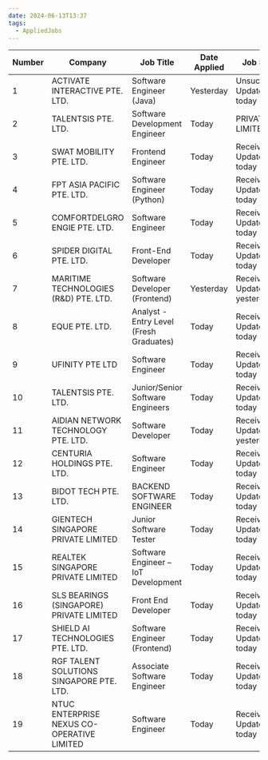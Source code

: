 ```yaml
---
date: 2024-06-13T13:37
tags:
  - AppliedJobs
---
```


| Number | Company                                    | Job Title                               | Date Applied | Job Specs                   |
| ------ | ------------------------------------------ | --------------------------------------- | ------------ | --------------------------- |
| 1      | ACTIVATE INTERACTIVE PTE. LTD.             | Software Engineer (Java)                | Yesterday    | Unsuccessful. Updated today |
| 2      | TALENTSIS PTE. LTD.                        | Software Development Engineer           | Today        | PRIVATE LIMITED             |
| 3      | SWAT MOBILITY PTE. LTD.                    | Frontend Engineer                       | Today        | Received Updated today      |
| 4      | FPT ASIA PACIFIC PTE. LTD.                 | Software Engineer (Python)              | Today        | Received Updated today      |
| 5      | COMFORTDELGRO ENGIE PTE. LTD.              | Software Engineer                       | Today        | Received Updated today      |
| 6      | SPIDER DIGITAL PTE. LTD.                   | Front-End Developer                     | Today        | Received Updated today      |
| 7      | MARITIME TECHNOLOGIES (R&D) PTE. LTD.      | Software Developer (Frontend)           | Yesterday    | Received Updated yesterday  |
| 8      | EQUE PTE. LTD.                             | Analyst - Entry Level (Fresh Graduates) | Today        | Received Updated today      |
| 9      | UFINITY PTE LTD                            | Software Engineer                       | Today        | Received Updated today      |
| 10     | TALENTSIS PTE. LTD.                        | Junior/Senior Software Engineers        | Today        | Received Updated today      |
| 11     | AIDIAN NETWORK TECHNOLOGY PTE. LTD.        | Software Developer                      | Today        | Received Updated yesterday  |
| 12     | CENTURIA HOLDINGS PTE. LTD.                | Software Engineer                       | Today        | Received Updated today      |
| 13     | BIDOT TECH PTE. LTD.                       | BACKEND SOFTWARE ENGINEER               | Today        | Received Updated today      |
| 14     | GIENTECH SINGAPORE PRIVATE LIMITED         | Junior Software Tester                  | Today        | Received Updated today      |
| 15     | REALTEK SINGAPORE PRIVATE LIMITED          | Software Engineer – IoT Development     | Today        | Received Updated today      |
| 16     | SLS BEARINGS (SINGAPORE) PRIVATE LIMITED   | Front End Developer                     | Today        | Received Updated today      |
| 17     | SHIELD AI TECHNOLOGIES PTE. LTD.           | Software Engineer (Frontend)            | Today        | Received Updated today      |
| 18     | RGF TALENT SOLUTIONS SINGAPORE PTE. LTD.   | Associate Software Engineer             | Today        | Received Updated today      |
| 19     | NTUC ENTERPRISE NEXUS CO-OPERATIVE LIMITED | Software Engineer                       | Today        | Received Updated today      |